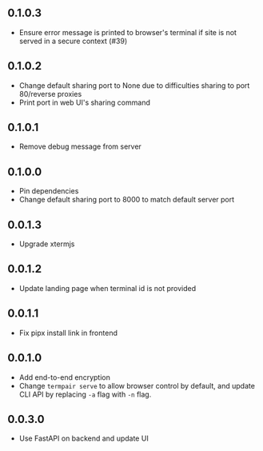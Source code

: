 ## 0.1.0.3
* Ensure error message is printed to browser's terminal if site is not served in a secure context (#39)

## 0.1.0.2
* Change default sharing port to None due to difficulties sharing to port 80/reverse proxies
* Print port in web UI's sharing command

## 0.1.0.1
* Remove debug message from server

## 0.1.0.0

* Pin dependencies
* Change default sharing port to 8000 to match default server port

## 0.0.1.3

* Upgrade xtermjs

## 0.0.1.2

* Update landing page when terminal id is not provided

## 0.0.1.1

* Fix pipx install link in frontend

## 0.0.1.0

* Add end-to-end encryption
* Change `termpair serve` to allow browser control by default, and update CLI API by replacing `-a` flag with `-n` flag.

## 0.0.3.0

* Use FastAPI on backend and update UI
